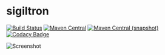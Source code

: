 sigiltron
=====

[![Build Status](https://travis-ci.org/io7m/sigiltron.svg)](https://travis-ci.org/io7m/sigiltron)
[![Maven Central](https://maven-badges.herokuapp.com/maven-central/com.io7m.sigiltron/sigiltron/badge.png)](https://maven-badges.herokuapp.com/maven-central/com.io7m.sigiltron/sigiltron)
[![Maven Central (snapshot)](https://img.shields.io/nexus/s/https/oss.sonatype.org/com.io7m.sigilton/com.io7m.sigilton.svg?style=flat-square)](https://oss.sonatype.org/content/repositories/snapshots/com/io7m/sigilton/)
[![Codacy Badge](https://api.codacy.com/project/badge/Grade/b05b3ccdd0dc407993018cc19bf556bb)](https://www.codacy.com/app/github_79/sigiltron?utm_source=github.com&amp;utm_medium=referral&amp;utm_content=io7m/sigiltron&amp;utm_campaign=Badge_Grade)

![Screenshot](https://raw.githubusercontent.com/io7m/sigiltron/develop/src/site/screenshot.png)
